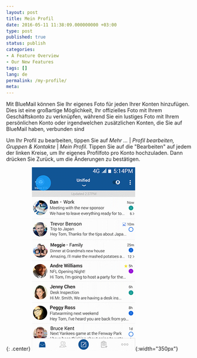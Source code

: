 ```yaml
---
layout: post
title: Mein Profil
date: 2016-05-11 11:38:09.000000000 +03:00
type: post
published: true
status: publish
categories:
- A Feature Overview
- Our New Features
tags: []
lang: de
permalink: /my-profile/
meta:
---
```


Mit BlueMail können Sie Ihr eigenes Foto für jeden Ihrer Konten hinzufügen. Dies ist eine großartige Möglichkeit, Ihr offizielles Foto mit Ihrem Geschäftskonto zu verknüpfen, während Sie ein lustiges Foto mit Ihrem persönlichen Konto oder irgendwelchen zusätzlichen Konten, die Sie auf BlueMail haben, verbunden sind

Um Ihr Profil zu bearbeiten, tippen Sie auf *Mehr ...* \| *Profil bearbeiten, Gruppen &amp; Kontakte* \| *Mein Profil*. Tippen Sie auf die "Bearbeiten" auf jedem der linken Kreise, um Ihr eigenes Profilfoto pro Konto hochzuladen. Dann drücken Sie Zurück, um die Änderungen zu bestätigen.

{: .center}
![My Profile](/assets/GIF_MyProfile.gif){:width="350px"}
